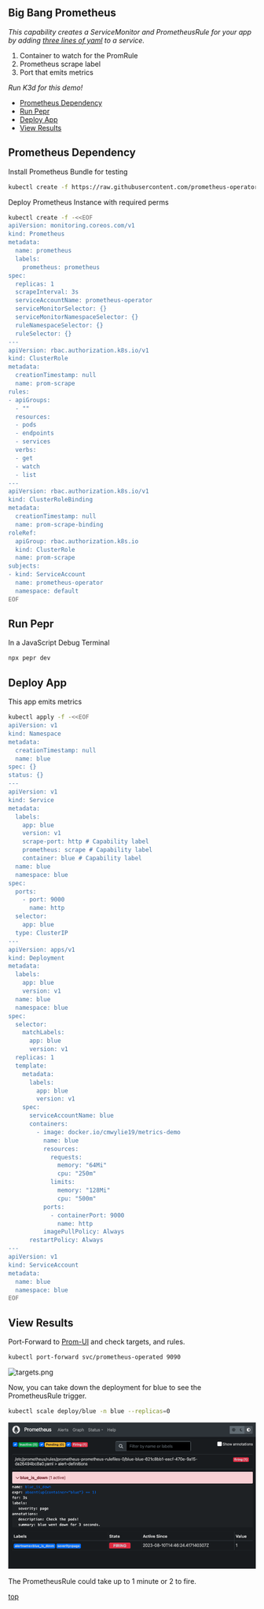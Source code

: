 ## Big Bang Prometheus

_This capability creates a ServiceMonitor and PrometheusRule for your app by adding [three lines of yaml](https://github.com/cmwylie19/bb-prometheus/blob/5f8ff9c2055d669b793340e575323140f67f7ee5/README.md?plain=1#L100) to a service._

1. Container to watch for the PromRule
2. Prometheus scrape label
3. Port that emits metrics

_Run K3d for this demo!_

- [Prometheus Dependency](#prometheus-dependency)
- [Run Pepr](#run-pepr)
- [Deploy App](#deploy-app)
- [View Results](#view-results)

## Prometheus Dependency

Install Prometheus Bundle for testing

```bash
kubectl create -f https://raw.githubusercontent.com/prometheus-operator/prometheus-operator/main/bundle.yaml
```

Deploy Prometheus Instance with required perms

```bash
kubectl create -f -<<EOF
apiVersion: monitoring.coreos.com/v1
kind: Prometheus
metadata:
  name: prometheus
  labels:
    prometheus: prometheus
spec:
  replicas: 1
  scrapeInterval: 3s
  serviceAccountName: prometheus-operator
  serviceMonitorSelector: {}
  serviceMonitorNamespaceSelector: {}
  ruleNamespaceSelector: {}
  ruleSelector: {}
---
apiVersion: rbac.authorization.k8s.io/v1
kind: ClusterRole
metadata:
  creationTimestamp: null
  name: prom-scrape
rules:
- apiGroups:
  - ""
  resources:
  - pods
  - endpoints
  - services
  verbs:
  - get
  - watch
  - list
---
apiVersion: rbac.authorization.k8s.io/v1
kind: ClusterRoleBinding
metadata:
  creationTimestamp: null
  name: prom-scrape-binding
roleRef:
  apiGroup: rbac.authorization.k8s.io
  kind: ClusterRole
  name: prom-scrape
subjects:
- kind: ServiceAccount
  name: prometheus-operator
  namespace: default
EOF
```

## Run Pepr

In a JavaScript Debug Terminal

```bash
npx pepr dev
```

## Deploy App

This app emits metrics

```bash
kubectl apply -f -<<EOF
apiVersion: v1
kind: Namespace
metadata:
  creationTimestamp: null
  name: blue
spec: {}
status: {}
---
apiVersion: v1
kind: Service
metadata:
  labels:
    app: blue
    version: v1
    scrape-port: http # Capability label
    prometheus: scrape # Capability label
    container: blue # Capability label
  name: blue
  namespace: blue
spec:
  ports:
    - port: 9000
      name: http
  selector:
    app: blue
  type: ClusterIP
---
apiVersion: apps/v1
kind: Deployment
metadata:
  labels:
    app: blue
    version: v1
  name: blue
  namespace: blue
spec:
  selector:
    matchLabels:
      app: blue
      version: v1
  replicas: 1
  template:
    metadata:
      labels:
        app: blue
        version: v1
    spec:
      serviceAccountName: blue
      containers:
        - image: docker.io/cmwylie19/metrics-demo
          name: blue
          resources:
            requests:
              memory: "64Mi"
              cpu: "250m"
            limits:
              memory: "128Mi"
              cpu: "500m"
          ports:
            - containerPort: 9000
              name: http
          imagePullPolicy: Always
      restartPolicy: Always
---
apiVersion: v1
kind: ServiceAccount
metadata:
  name: blue
  namespace: blue
EOF
```

## View Results

Port-Forward to [Prom-UI](http://localhost:9090/targets?search=) and check targets, and rules.

```bash
kubectl port-forward svc/prometheus-operated 9090 
```
![targets.png](target.png)  

Now, you can take down the deployment for blue to see the PrometheusRule trigger.

```bash
kubectl scale deploy/blue -n blue --replicas=0
```

![alerts.png](alerts.png)  

The PrometheusRule could take up to 1 minute or 2 to fire.

[top](#big-bang-prometheus)


